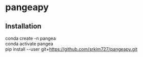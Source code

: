 # pangeapy

## Installation

conda create -n pangea   
conda activate pangea   
pip install --user git+https://github.com/srkim727/pangeapy.git

